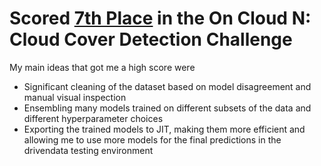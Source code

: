 # Scored [7th Place](https://www.drivendata.org/competitions/83/cloud-cover/leaderboard/) in the On Cloud N: Cloud Cover Detection Challenge

My main ideas that got me a high score were
- Significant cleaning of the dataset based on model disagreement and manual visual inspection
- Ensembling many models trained on different subsets of the data and different hyperparameter choices
- Exporting the trained models to JIT, making them more efficient and allowing me to use more models for the final predictions in the drivendata testing environment